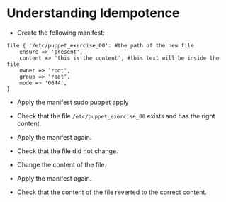 Understanding Idempotence
=========================

* Create the following manifest:
```puppet
file { '/etc/puppet_exercise_00': #the path of the new file
	ensure => 'present',
	content => 'this is the content', #this text will be inside the file
	owner => 'root',
	group => 'root',
	mode => '0644',
}
```

* Apply the manifest
	sudo puppet apply 

* Check that the file `/etc/puppet_exercise_00` exists and has the right content.

* Apply the manifest again.

* Check that the file did not change.

* Change the content of the file.

* Apply the manifest again.

* Check that the content of the file reverted to the correct content.
